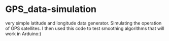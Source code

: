 # GPS_data-simulation
very simple latitude and longitude data generator. Simulating the operation of GPS satellites. I then used this code to test smoothing algorithms that will work in Arduino:)
